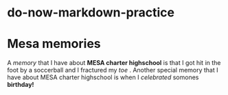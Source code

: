 # do-now-markdown-practice

# Mesa memories
 A *memory* that I have about **MESA charter highschool** is that I got hit in the foot by a soccerball and I fractured my *toe* . Another special memory that I have about MESA charter highschool is when I *celebrated* somones **birthday!**